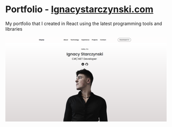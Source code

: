 # Portfolio - <a terget="_blank" href="www.ignacystarczynski.com">Ignacystarczynski.com</a>
My portfolio that I created in React using the latest programming tools and libraries <br><br>
<img src="https://raw.githubusercontent.com/iuno-san/Portfolio/main/src/images/Main-section.png">
